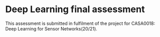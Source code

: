 # Deep Learning final assessment

This assessment is submitted in fulfilment of the project for CASA0018: Deep Learning for Sensor Networks(20/21).

